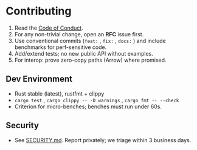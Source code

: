 # Contributing

1. Read the [Code of Conduct](../CODE_OF_CONDUCT.md).  
2. For any non-trivial change, open an **RFC** issue first.  
3. Use conventional commits (`feat:` , `fix:` , `docs:` ) and include benchmarks for perf-sensitive code.  
4. Add/extend tests; no new public API without examples.  
5. For interop: prove zero-copy paths (Arrow) where promised.

## Dev Environment
- Rust stable (latest), rustfmt + clippy
- `cargo test` , `cargo clippy -- -D warnings` , `cargo fmt -- --check` 
- Criterion for micro-benches; benches must run under 60s.

## Security
- See [SECURITY.md](../SECURITY.md). Report privately; we triage within 3 business days.
